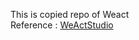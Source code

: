 This is copied repo of Weact <br>
Reference : [WeActStudio](https://github.com/WeActStudio/BluePill-Plus)
